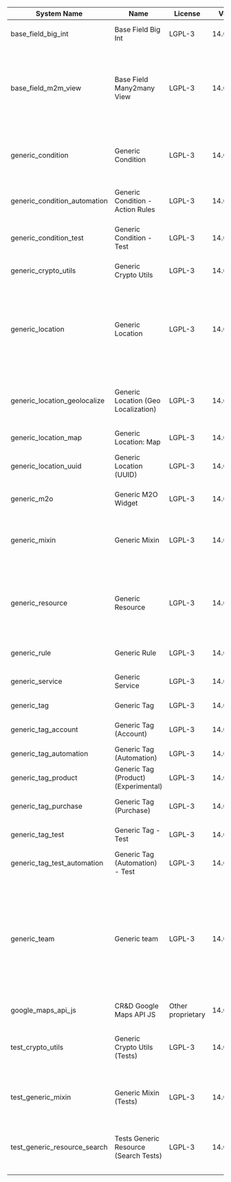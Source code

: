 | System Name | Name | License | Version | Summary | Price |
|---|---|---|---|---|---|
| base_field_big_int | Base Field Big Int | LGPL-3 | 14.0.0.4.0 | BigInt field implementation for Odoo |  |
| base_field_m2m_view | Base Field Many2many View | LGPL-3 | 14.0.0.4.0 | Adds Many2manyView field implementation for Odoo. Useful in cases when m2m relation computed via Postgresql View |  |
| generic_condition | Generic Condition | LGPL-3 | 14.0.1.19.0 | Create generic conditions on which you         can program some logic in Odoo objects |  |
| generic_condition_automation | Generic Condition - Action Rules | LGPL-3 | 14.0.1.3.0 | Generic Conditions (Integration with Action Rules) |  |
| generic_condition_test | Generic Condition - Test | LGPL-3 | 14.0.1.10.0 | Generic Conditions - Tests (do not install manualy) |  |
| generic_crypto_utils | Generic Crypto Utils | LGPL-3 | 14.0.0.7.0 | Technical utils to add encryption to other addons |  |
| generic_location | Generic Location | LGPL-3 | 14.0.2.5.0 | Allows you to make an abstract description of the         objects location relative to the general location         (for example: house3 -> office5 -> room2 -> table5) |  |
| generic_location_geolocalize | Generic Location (Geo Localization) | LGPL-3 | 14.0.1.9.0 | Generic Location (Automaticaly determine geo coordinates         for location by its address) |  |
| generic_location_map | Generic Location: Map | LGPL-3 | 14.0.1.8.0 | Display locations on map view. |  |
| generic_location_uuid | Generic Location (UUID) | LGPL-3 | 14.0.1.6.0 | Generic Location (Add UUID to generic locations) |  |
| generic_m2o | Generic M2O Widget | LGPL-3 | 14.0.1.7.0 | Generic Many2one widget |  |
| generic_mixin | Generic Mixin | LGPL-3 | 14.0.1.78.0 | Technical module with generic mixins, that may help to build other modules |  |
| generic_resource | Generic Resource | LGPL-3 | 14.0.1.47.0 | Provides the ability to create and categorize         various resources that can be used in other Odoo modules. |  |
| generic_rule | Generic Rule | LGPL-3 | 14.0.1.3.0 | Adds new top-level menu 'rules' |  |
| generic_service | Generic Service | LGPL-3 | 14.0.1.25.0 | Create and manage service catalog |  |
| generic_tag | Generic Tag | LGPL-3 | 14.0.2.10.0 | Generic tag management. |  |
| generic_tag_account | Generic Tag (Account) | LGPL-3 | 14.0.1.4.0 | Generic tag integration with account addon |  |
| generic_tag_automation | Generic Tag (Automation) | LGPL-3 | 14.0.1.4.0 |  |  |
| generic_tag_product | Generic Tag (Product) (Experimental) | LGPL-3 | 14.0.1.4.0 | Generic tag integration with product addon |  |
| generic_tag_purchase | Generic Tag (Purchase) | LGPL-3 | 14.0.1.4.0 | Generic tag integration with purchase addon |  |
| generic_tag_test | Generic Tag - Test | LGPL-3 | 14.0.1.6.0 | Generic Tag - Tests (do not install manualy) |  |
| generic_tag_test_automation | Generic Tag (Automation) - Test | LGPL-3 | 14.0.1.3.0 |  |  |
| generic_team | Generic team | LGPL-3 | 14.0.1.16.0 | With this module you can create teams and add         users to them, which allows you to perform group         actions (such as assigning a responsible team         instead of one person) while working with Odoo applications. |  |
| google_maps_api_js | CR&D Google Maps API JS | Other proprietary | 14.0.0.3.0 |  |  |
| test_crypto_utils | Generic Crypto Utils (Tests) | LGPL-3 | 14.0.0.12.0 | Technical module that have to be used to test Generic Crypto Utils module |  |
| test_generic_mixin | Generic Mixin (Tests) | LGPL-3 | 14.0.0.22.0 | Technical module that have to be used to test Generic Mixin module |  |
| test_generic_resource_search | Tests Generic Resource (Search Tests) | LGPL-3 | 14.0.0.3.0 | Technical module that have to be used to test Generic Resource search cases |  |
